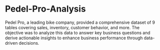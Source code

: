 # Pedel-Pro-Analysis
Pedel Pro, a leading bike company, provided a comprehensive dataset of 9 tables covering sales, inventory, customer behavior, and more. The objective was to analyze this data to answer key business questions and derive actionable insights to enhance business performance through data-driven decisions.
